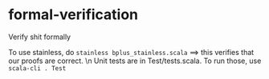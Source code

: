 # formal-verification
Verify shit formally

To use stainless, do ```stainless bplus_stainless.scala``` ==> this verifies that our proofs are correct. \n
Unit tests are in Test/tests.scala. To run those, use ```scala-cli . Test```
